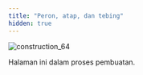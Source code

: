 ```yaml
---
title: "Peron, atap, dan tebing"
hidden: true
---
```


![construction_64](/images/construction_64.png)

Halaman ini dalam proses pembuatan.